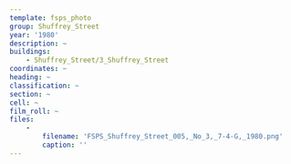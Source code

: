 ```yaml
---
template: fsps_photo
group: Shuffrey_Street
year: '1980'
description: ~
buildings:
    - Shuffrey_Street/3_Shuffrey_Street
coordinates: ~
heading: ~
classification: ~
section: ~
cell: ~
film_roll: ~
files:
    -
        filename: 'FSPS_Shuffrey_Street_005,_No_3,_7-4-G,_1980.png'
        caption: ''
---
```

